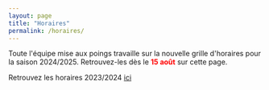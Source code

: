 ```yaml
---
layout: page
title: "Horaires"
permalink: /horaires/
---
```


Toute l'équipe mise aux poings travaille sur la nouvelle grille d'horaires pour la saison 2024/2025. Retrouvez-les dès le <span style="color: #FF0000">**15 août**</span> sur cette page.

Retrouvez les horaires 2023/2024 <a href="/horaires2324/">ici</a>

<!--<img src="/assets/images/Horaires et salles.png" width="100%" height="100%" />-->

<!-- ![image](https://github.com/Albator2000/albator2000.github.io/assets/96571918/e87668f3-4db3-4c69-ad1d-54a06f7cf9ca) -->
